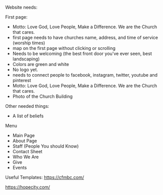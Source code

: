 Website needs:

First page:
- Motto: Love God, Love People, Make a Difference. We are the Church that cares.
- first page needs to have churches name, address, and time of service (worship times)
- map on the first page without clicking or scrolling
- Needs to be welcoming (the best front door you've ever seen, best landscaping)
- Colors are green and white
- No logo yet.
- needs to connect people to facebook, instagram, twitter, youtube and pinterest
- Motto: Love God, Love People, Make a Difference. We are the Church that cares.
- Photo of the Church Building

Other needed things:
- A list of beliefs

Menu
- Main Page
- About Page
- Staff (People You should Know)
- Contact Sheet
- Who We Are
- Give
- Events

Useful Templates:
https://cfmbc.com/

https://hopecity.com/